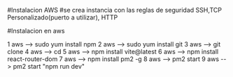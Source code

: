 #Instalacion AWS
#se crea instancia con las reglas de seguridad SSH,TCP Personalizado(puerto a utilizar), HTTP


#Instalacion en aws

1 aws --> sudo yum install npm
2 aws --> sudo yum install git
3 aws --> git clone <repo>
4 aws --> cd <dir-repo> 
5 aws --> npm install vite@latest
6 aws --> npm install react-router-dom 
7 aws --> npm install pm2 -g
8 aws --> pm2 start <app a ejecutar>
9 aws --> pm2 start "npm run dev"